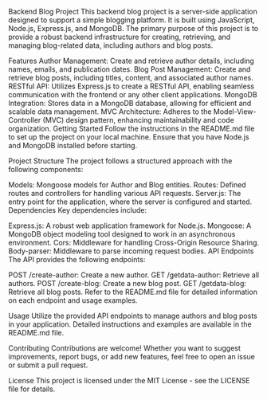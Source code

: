 Backend Blog Project
This backend blog project is a server-side application designed to support a simple blogging platform. It is built using JavaScript, Node.js, Express.js, and MongoDB. The primary purpose of this project is to provide a robust backend infrastructure for creating, retrieving, and managing blog-related data, including authors and blog posts.

Features
Author Management: Create and retrieve author details, including names, emails, and publication dates.
Blog Post Management: Create and retrieve blog posts, including titles, content, and associated author names.
RESTful API: Utilizes Express.js to create a RESTful API, enabling seamless communication with the frontend or any other client applications.
MongoDB Integration: Stores data in a MongoDB database, allowing for efficient and scalable data management.
MVC Architecture: Adheres to the Model-View-Controller (MVC) design pattern, enhancing maintainability and code organization.
Getting Started
Follow the instructions in the README.md file to set up the project on your local machine. Ensure that you have Node.js and MongoDB installed before starting.

Project Structure
The project follows a structured approach with the following components:

Models: Mongoose models for Author and Blog entities.
Routes: Defined routes and controllers for handling various API requests.
Server.js: The entry point for the application, where the server is configured and started.
Dependencies
Key dependencies include:

Express.js: A robust web application framework for Node.js.
Mongoose: A MongoDB object modeling tool designed to work in an asynchronous environment.
Cors: Middleware for handling Cross-Origin Resource Sharing.
Body-parser: Middleware to parse incoming request bodies.
API Endpoints
The API provides the following endpoints:

POST /create-author: Create a new author.
GET /getdata-author: Retrieve all authors.
POST /create-blog: Create a new blog post.
GET /getdata-blog: Retrieve all blog posts.
Refer to the README.md file for detailed information on each endpoint and usage examples.

Usage
Utilize the provided API endpoints to manage authors and blog posts in your application. Detailed instructions and examples are available in the README.md file.

Contributing
Contributions are welcome! Whether you want to suggest improvements, report bugs, or add new features, feel free to open an issue or submit a pull request.

License
This project is licensed under the MIT License - see the LICENSE file for details.


